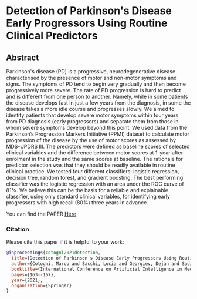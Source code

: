 # Detection of Parkinson's Disease Early Progressors Using Routine Clinical Predictors
## Abstract
Parkinson's disease (PD) is a progressive, neurodegenerative disease characterised by the presence of motor and non-motor symptoms and signs. The symptoms of PD tend to begin very gradually and then become progressively more severe. The rate of PD progression is hard to predict and is different from one person to another. Namely, while in some patients the disease develops fast in just a few years from the diagnosis, in some the disease takes a more idle course and progresses slowly. We aimed to identify patients that develop severe motor symptoms within four years from PD diagnosis (early progressors) and separate them from those in whom severe symptoms develop beyond this point. We used data from the Parkinson’s Progression Markers Initiative (PPMI) dataset to calculate motor progression of the disease by the use of motor scores as assessed by MDS-UPDRS III. The predictors were defined as baseline scores of selected clinical variables and the difference between motor scores at 1-year after enrolment in the study and the same scores at baseline. The rationale for predictor selection was that they should be readily available in routine clinical practice. We tested four different classifiers: logistic regression, decision tree, random forest, and gradient boosting. The best performing classifier was the logistic regression with an area under the ROC curve of 81%. We believe this can be the basis for a reliable and explainable classifier, using only standard clinical variables, for identifying early progressors with high recall (80%) three years in advance.

You can find the PAPER [Here](https://www.researchgate.net/profile/Dejan-Georgiev-2/publication/352199531_Detection_of_Parkinson's_Disease_Early_Progressors_Using_Routine_Clinical_Predictors/links/61eff714c5e3103375bd7191/Detection-of-Parkinsons-Disease-Early-Progressors-Using-Routine-Clinical-Predictors.pdf)

### Citation

Please cite this paper if it is helpful to your work:

```bibtex
@inproceedings{cotogni2021detection,
  title={Detection of Parkinson's Disease Early Progressors Using Routine Clinical Predictors},
  author={Cotogni, Marco and Sacchi, Lucia and Georgiev, Dejan and Sadikov, Aleksander},
  booktitle={International Conference on Artificial Intelligence in Medicine},
  pages={163--167},
  year={2021},
  organization={Springer}
}
```


